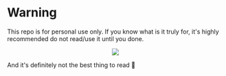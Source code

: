 # Warning
This repo is for personal use only. If you know what is it truly for, it's highly recommended do not read/use it until you done.
<p align="center">
<img src="http://2.bp.blogspot.com/-SS8XUHIuZJc/TtRkQbfGM1I/AAAAAAAAA2Y/O8HBLgpwOg8/s1600/bio_mendel_lg1.jpg">
</p>

And it's definitely not the best thing to read 🙈
